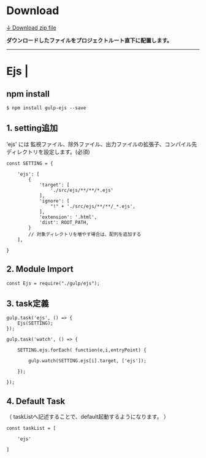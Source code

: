 # Download

[↓ Download zip file](https://github.com/frontend-isobar-jp/mgn-gulp-ejs/blob/master/mgn-gulp-ejs.zip?raw=true)

**ダウンロードしたファイルをプロジェクトルート直下に配置します。**

----


# Ejs |

## npm install
```
$ npm install gulp-ejs --save
```
## 1. setting追加

'ejs' には 監視ファイル、除外ファイル、出力ファイルの拡張子、コンパイル先ディレクトリを設定します。(必須)

```
const SETTING = {

    'ejs': [
        {
            'target': [
                './src/ejs/**/**/*.ejs'
            ],
            'ignore': [
                "!" + './src/ejs/**/**/_*.ejs',
            ],
            'extension': '.html',
            'dist': ROOT_PATH,
        }
        // 対象ディレクトリを増やす場合は、配列を追加する
    ],

}
```

## 2. Module Import

```
const Ejs = require("./gulp/ejs");
```

## 3. task定義

```
gulp.task('ejs', () => {
    Ejs(SETTING);
});

gulp.task('watch', () => {

    SETTING.ejs.forEach( function(e,i,entryPoint) {

        gulp.watch(SETTING.ejs[i].target, ['ejs']);

    });

});
```

## 4. Default Task
（ taskListへ記述することで、default起動するようになります。 ）

```
const taskList = [

    'ejs'

]
```
